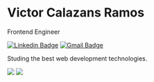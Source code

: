 # Victor Calazans Ramos 

Frontend Engineer

[![Linkedin Badge](https://img.shields.io/badge/-Victor%20Calazans-66cc?style=flat-square&logo=Linkedin&logoColor=white&link=https://www.linkedin.com/in/victor-calazans-ramos/)](https://www.linkedin.com/in/victor-calazans-ramos/) 
[![Gmail Badge](https://img.shields.io/badge/-victor.folfer@gmail.com-66cc?style=flat-square&logo=Gmail&logoColor=white&link=mailto:victor.folfer@gmail.com)](mailto:victor.folfer@gmail.com)

Studing the best web development technologies.


![](https://github-readme-stats.vercel.app/api/top-langs/?username=folfer&hide_border=true)
![](https://github-readme-stats.vercel.app/api?username=folfer&show_icons=true&hide_border=true&hide=["stars","prs"])
